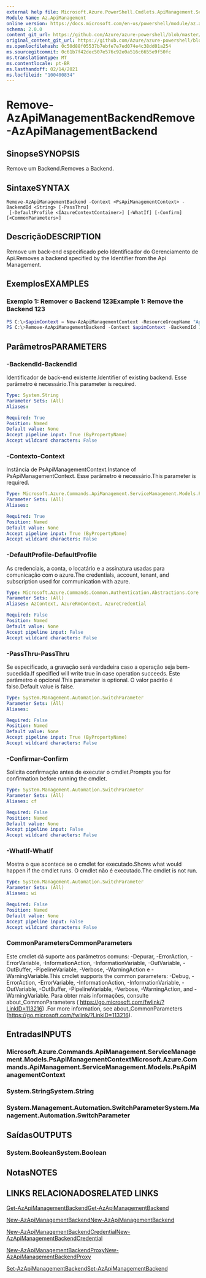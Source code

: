 ```yaml
---
external help file: Microsoft.Azure.PowerShell.Cmdlets.ApiManagement.ServiceManagement.dll-Help.xml
Module Name: Az.ApiManagement
online version: https://docs.microsoft.com/en-us/powershell/module/az.apimanagement/remove-azapimanagementbackend
schema: 2.0.0
content_git_url: https://github.com/Azure/azure-powershell/blob/master/src/ApiManagement/ApiManagement/help/Remove-AzApiManagementBackend.md
original_content_git_url: https://github.com/Azure/azure-powershell/blob/master/src/ApiManagement/ApiManagement/help/Remove-AzApiManagementBackend.md
ms.openlocfilehash: 0c50d88f05537b7ebfe7e7ed074e4c38dd01a254
ms.sourcegitcommit: 0c61b7f42dec507e576c92e0a516c6655e9f50fc
ms.translationtype: MT
ms.contentlocale: pt-BR
ms.lasthandoff: 02/14/2021
ms.locfileid: "100400834"
---
```

# <span data-ttu-id="a806b-101">Remove-AzApiManagementBackend</span><span class="sxs-lookup"><span data-stu-id="a806b-101">Remove-AzApiManagementBackend</span></span>

## <span data-ttu-id="a806b-102">Sinopse</span><span class="sxs-lookup"><span data-stu-id="a806b-102">SYNOPSIS</span></span>
<span data-ttu-id="a806b-103">Remove um Backend.</span><span class="sxs-lookup"><span data-stu-id="a806b-103">Removes a Backend.</span></span>

## <span data-ttu-id="a806b-104">Sintaxe</span><span class="sxs-lookup"><span data-stu-id="a806b-104">SYNTAX</span></span>

```
Remove-AzApiManagementBackend -Context <PsApiManagementContext> -BackendId <String> [-PassThru]
 [-DefaultProfile <IAzureContextContainer>] [-WhatIf] [-Confirm] [<CommonParameters>]
```

## <span data-ttu-id="a806b-105">Descrição</span><span class="sxs-lookup"><span data-stu-id="a806b-105">DESCRIPTION</span></span>
<span data-ttu-id="a806b-106">Remove um back-end especificado pelo Identificador do Gerenciamento de Api.</span><span class="sxs-lookup"><span data-stu-id="a806b-106">Removes a backend specified by the Identifier from the Api Management.</span></span>

## <span data-ttu-id="a806b-107">Exemplos</span><span class="sxs-lookup"><span data-stu-id="a806b-107">EXAMPLES</span></span>

### <span data-ttu-id="a806b-108">Exemplo 1: Remover o Backend 123</span><span class="sxs-lookup"><span data-stu-id="a806b-108">Example 1: Remove the Backend 123</span></span>
```powershell
PS C:\>$apimContext = New-AzApiManagementContext -ResourceGroupName "Api-Default-WestUS" -ServiceName "contoso"
PS C:\>Remove-AzApiManagementBackend -Context $apimContext -BackendId 123 -PassThru
```

## <span data-ttu-id="a806b-109">Parâmetros</span><span class="sxs-lookup"><span data-stu-id="a806b-109">PARAMETERS</span></span>

### <span data-ttu-id="a806b-110">-BackendId</span><span class="sxs-lookup"><span data-stu-id="a806b-110">-BackendId</span></span>
<span data-ttu-id="a806b-111">Identificador de back-end existente.</span><span class="sxs-lookup"><span data-stu-id="a806b-111">Identifier of existing backend.</span></span>
<span data-ttu-id="a806b-112">Esse parâmetro é necessário.</span><span class="sxs-lookup"><span data-stu-id="a806b-112">This parameter is required.</span></span>

```yaml
Type: System.String
Parameter Sets: (All)
Aliases:

Required: True
Position: Named
Default value: None
Accept pipeline input: True (ByPropertyName)
Accept wildcard characters: False
```

### <span data-ttu-id="a806b-113">-Contexto</span><span class="sxs-lookup"><span data-stu-id="a806b-113">-Context</span></span>
<span data-ttu-id="a806b-114">Instância de PsApiManagementContext.</span><span class="sxs-lookup"><span data-stu-id="a806b-114">Instance of PsApiManagementContext.</span></span>
<span data-ttu-id="a806b-115">Esse parâmetro é necessário.</span><span class="sxs-lookup"><span data-stu-id="a806b-115">This parameter is required.</span></span>

```yaml
Type: Microsoft.Azure.Commands.ApiManagement.ServiceManagement.Models.PsApiManagementContext
Parameter Sets: (All)
Aliases:

Required: True
Position: Named
Default value: None
Accept pipeline input: True (ByPropertyName)
Accept wildcard characters: False
```

### <span data-ttu-id="a806b-116">-DefaultProfile</span><span class="sxs-lookup"><span data-stu-id="a806b-116">-DefaultProfile</span></span>
<span data-ttu-id="a806b-117">As credenciais, a conta, o locatário e a assinatura usadas para comunicação com o azure.</span><span class="sxs-lookup"><span data-stu-id="a806b-117">The credentials, account, tenant, and subscription used for communication with azure.</span></span>

```yaml
Type: Microsoft.Azure.Commands.Common.Authentication.Abstractions.Core.IAzureContextContainer
Parameter Sets: (All)
Aliases: AzContext, AzureRmContext, AzureCredential

Required: False
Position: Named
Default value: None
Accept pipeline input: False
Accept wildcard characters: False
```

### <span data-ttu-id="a806b-118">-PassThru</span><span class="sxs-lookup"><span data-stu-id="a806b-118">-PassThru</span></span>
<span data-ttu-id="a806b-119">Se especificado, a gravação será verdadeira caso a operação seja bem-sucedida.</span><span class="sxs-lookup"><span data-stu-id="a806b-119">If specified will write true in case operation succeeds.</span></span>
<span data-ttu-id="a806b-120">Este parâmetro é opcional.</span><span class="sxs-lookup"><span data-stu-id="a806b-120">This parameter is optional.</span></span>
<span data-ttu-id="a806b-121">O valor padrão é falso.</span><span class="sxs-lookup"><span data-stu-id="a806b-121">Default value is false.</span></span>

```yaml
Type: System.Management.Automation.SwitchParameter
Parameter Sets: (All)
Aliases:

Required: False
Position: Named
Default value: None
Accept pipeline input: True (ByPropertyName)
Accept wildcard characters: False
```

### <span data-ttu-id="a806b-122">-Confirmar</span><span class="sxs-lookup"><span data-stu-id="a806b-122">-Confirm</span></span>
<span data-ttu-id="a806b-123">Solicita confirmação antes de executar o cmdlet.</span><span class="sxs-lookup"><span data-stu-id="a806b-123">Prompts you for confirmation before running the cmdlet.</span></span>

```yaml
Type: System.Management.Automation.SwitchParameter
Parameter Sets: (All)
Aliases: cf

Required: False
Position: Named
Default value: None
Accept pipeline input: False
Accept wildcard characters: False
```

### <span data-ttu-id="a806b-124">-WhatIf</span><span class="sxs-lookup"><span data-stu-id="a806b-124">-WhatIf</span></span>
<span data-ttu-id="a806b-125">Mostra o que acontece se o cmdlet for executado.</span><span class="sxs-lookup"><span data-stu-id="a806b-125">Shows what would happen if the cmdlet runs.</span></span> <span data-ttu-id="a806b-126">O cmdlet não é executado.</span><span class="sxs-lookup"><span data-stu-id="a806b-126">The cmdlet is not run.</span></span>

```yaml
Type: System.Management.Automation.SwitchParameter
Parameter Sets: (All)
Aliases: wi

Required: False
Position: Named
Default value: None
Accept pipeline input: False
Accept wildcard characters: False
```

### <span data-ttu-id="a806b-127">CommonParameters</span><span class="sxs-lookup"><span data-stu-id="a806b-127">CommonParameters</span></span>
<span data-ttu-id="a806b-128">Este cmdlet dá suporte aos parâmetros comuns: -Depurar, -ErrorAction, -ErrorVariable, -InformationAction, -InformationVariable, -OutVariable, -OutBuffer, -PipelineVariable, -Verbose, -WarningAction e -WarningVariable.</span><span class="sxs-lookup"><span data-stu-id="a806b-128">This cmdlet supports the common parameters: -Debug, -ErrorAction, -ErrorVariable, -InformationAction, -InformationVariable, -OutVariable, -OutBuffer, -PipelineVariable, -Verbose, -WarningAction, and -WarningVariable.</span></span> <span data-ttu-id="a806b-129">Para obter mais informações, consulte about_CommonParameters ( https://go.microsoft.com/fwlink/?LinkID=113216) .</span><span class="sxs-lookup"><span data-stu-id="a806b-129">For more information, see about_CommonParameters (https://go.microsoft.com/fwlink/?LinkID=113216).</span></span>

## <span data-ttu-id="a806b-130">Entradas</span><span class="sxs-lookup"><span data-stu-id="a806b-130">INPUTS</span></span>

### <span data-ttu-id="a806b-131">Microsoft.Azure.Commands.ApiManagement.ServiceManagement.Models.PsApiManagementContext</span><span class="sxs-lookup"><span data-stu-id="a806b-131">Microsoft.Azure.Commands.ApiManagement.ServiceManagement.Models.PsApiManagementContext</span></span>

### <span data-ttu-id="a806b-132">System.String</span><span class="sxs-lookup"><span data-stu-id="a806b-132">System.String</span></span>

### <span data-ttu-id="a806b-133">System.Management.Automation.SwitchParameter</span><span class="sxs-lookup"><span data-stu-id="a806b-133">System.Management.Automation.SwitchParameter</span></span>

## <span data-ttu-id="a806b-134">Saídas</span><span class="sxs-lookup"><span data-stu-id="a806b-134">OUTPUTS</span></span>

### <span data-ttu-id="a806b-135">System.Boolean</span><span class="sxs-lookup"><span data-stu-id="a806b-135">System.Boolean</span></span>

## <span data-ttu-id="a806b-136">Notas</span><span class="sxs-lookup"><span data-stu-id="a806b-136">NOTES</span></span>

## <span data-ttu-id="a806b-137">LINKS RELACIONADOS</span><span class="sxs-lookup"><span data-stu-id="a806b-137">RELATED LINKS</span></span>

[<span data-ttu-id="a806b-138">Get-AzApiManagementBackend</span><span class="sxs-lookup"><span data-stu-id="a806b-138">Get-AzApiManagementBackend</span></span>](./Get-AzApiManagementBackend.md)

[<span data-ttu-id="a806b-139">New-AzApiManagementBackend</span><span class="sxs-lookup"><span data-stu-id="a806b-139">New-AzApiManagementBackend</span></span>](./New-AzApiManagementBackend.md)

[<span data-ttu-id="a806b-140">New-AzApiManagementBackendCredential</span><span class="sxs-lookup"><span data-stu-id="a806b-140">New-AzApiManagementBackendCredential</span></span>](./New-AzApiManagementBackendCredential.md)

[<span data-ttu-id="a806b-141">New-AzApiManagementBackendProxy</span><span class="sxs-lookup"><span data-stu-id="a806b-141">New-AzApiManagementBackendProxy</span></span>](./New-AzApiManagementBackendProxy.md)

[<span data-ttu-id="a806b-142">Set-AzApiManagementBackend</span><span class="sxs-lookup"><span data-stu-id="a806b-142">Set-AzApiManagementBackend</span></span>](./Set-AzApiManagementBackend.md)
